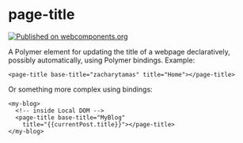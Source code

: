 # page-title

[![Published on webcomponents.org](https://img.shields.io/badge/webcomponents.org-published-blue.svg)](https://beta.webcomponents.org/element/zacharytamas/page-title)

A Polymer element for updating the title of a webpage declaratively, possibly
automatically, using Polymer bindings. Example:

    <page-title base-title="zacharytamas" title="Home"></page-title>

Or something more complex using bindings:

    <my-blog>
      <!-- inside Local DOM -->
      <page-title base-title="MyBlog"
        title="{{currentPost.title}}"></page-title>
    </my-blog>
